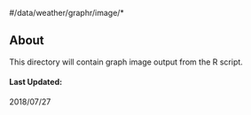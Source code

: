 #/data/weather/graphr/image/*
<br>

## About
This directory will contain graph image output from the R script.

#### Last Updated: 
2018/07/27
